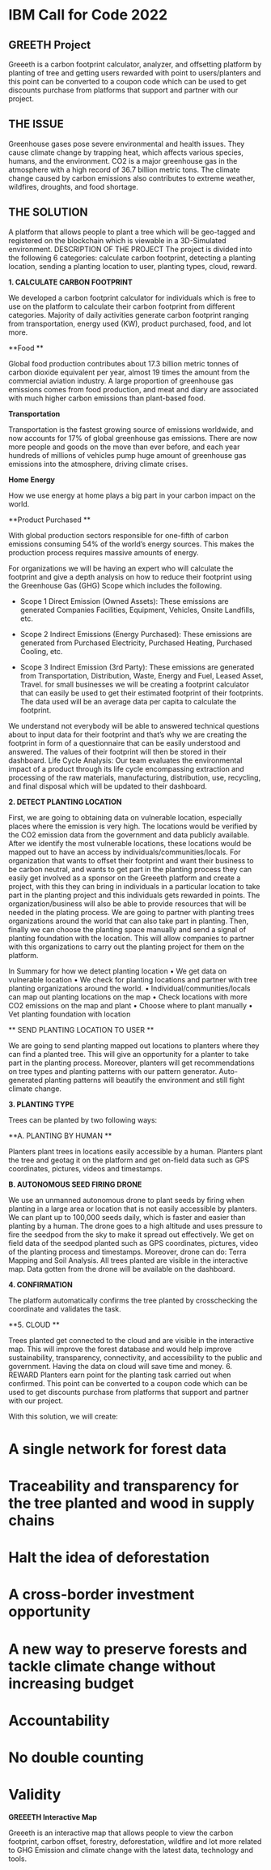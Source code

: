 # IBM Call for Code 2022

## GREETH Project

Greeeth is a carbon footprint calculator, analyzer, and offsetting platform by planting of tree and getting users rewarded with point to users/planters and this point can be converted to a coupon code which can be used to get discounts purchase from platforms that support and partner with our project. 

## THE ISSUE

Greenhouse gases pose severe environmental and health issues. They cause climate change by trapping heat, which affects various species, humans, and the environment. CO2 is a major greenhouse gas in the atmosphere with a high record of 36.7 billion metric tons. The climate change caused by carbon emissions also contributes to extreme weather, wildfires, droughts, and food shortage.

## THE SOLUTION

A platform that allows people to plant a tree which will be geo-tagged and registered on the blockchain which is viewable in a 3D-Simulated environment.
DESCRIPTION OF THE PROJECT
The project is divided into the following 6 categories: calculate carbon footprint, detecting a planting location, sending a planting location to user, planting types, cloud, reward.

**1.	CALCULATE CARBON FOOTPRINT**

We developed a carbon footprint calculator for individuals which is free to use on the platform to calculate their carbon footprint from different categories. Majority of daily activities generate carbon footprint ranging from transportation, energy used (KW), product purchased, food, and lot more. 

**Food **

Global food production contributes about 17.3 billion metric tonnes of carbon dioxide equivalent per year, almost 19 times the amount from the commercial aviation industry. A large proportion of greenhouse gas emissions comes from food production, and meat and diary are associated with much higher carbon emissions than plant-based food.

**Transportation**

Transportation is the fastest growing source of emissions worldwide, and now accounts for 17% of global greenhouse gas emissions. There are now more people and goods on the move than ever before, and each year hundreds of millions of vehicles pump huge amount of greenhouse gas emissions into the atmosphere, driving climate crises. 

**Home Energy**

How we use energy at home plays a big part in your carbon impact on the world.

**Product Purchased **

With global production sectors responsible for one-fifth of carbon emissions consuming 54% of the world’s energy sources. This makes the production process requires massive amounts of energy. 

For organizations we will be having an expert who will calculate the footprint and give a depth analysis on how to reduce their footprint using the Greenhouse Gas (GHG) Scope which includes the following.

*	Scope 1 Direct Emission (Owned Assets): These emissions are generated Companies Facilities, Equipment, Vehicles, Onsite Landfills, etc.

*	Scope 2 Indirect Emissions (Energy Purchased): These emissions are generated from Purchased Electricity, Purchased Heating, Purchased Cooling, etc.

*	Scope 3 Indirect Emission (3rd Party): These emissions are generated from Transportation, Distribution, Waste, Energy and Fuel, Leased Asset, Travel.
for small businesses we will be creating a footprint calculator that can easily be used to get their estimated footprint of their footprints. The data used will be an average data per capita to calculate the footprint. 

We understand not everybody will be able to answered technical questions about  to input data for their footprint and that’s why we are creating the footprint in form of a questionnaire that can be easily understood and answered. The values of their footprint will then be stored in their dashboard. 
Life Cycle Analysis: Our team evaluates the environmental impact of a product through its life cycle encompassing extraction and processing of the raw materials, manufacturing, distribution, use, recycling, and final disposal which will be updated to their dashboard.

**2.	 DETECT PLANTING LOCATION**

First, we are going to obtaining data on vulnerable location, especially places where the emission is very high. The locations would be verified by the CO2 emission data from the government and data publicly available. After we identify the most vulnerable locations, these locations would be mapped out to have an access by individuals/communities/locals. 
For organization that wants to offset their footprint and want their business to be carbon neutral, and wants to get part in the planting process they can easily get involved as a sponsor  on the Greeeth platform and create a project, with this they can bring in individuals in a particular location to take part in the planting project and this individuals gets rewarded in points. The organization/business will also be able to provide resources that will be needed in the plating process. 
We are going to partner with planting trees organizations around the world that can also take part in planting. Then, finally we can choose the planting space manually and send a signal of planting foundation with the location. This will allow companies to partner with this organizations to carry out the planting project for them on the platform. 

In Summary for how we detect planting location
•	We get data on vulnerable location
•	We check for planting locations and partner with tree planting organizations around the world.
•	Individual/communities/locals can map out planting locations on the map
•	Check locations with more CO2 emissions on the map and plant
•	Choose where to plant manually 
•	Vet planting foundation with location

**	SEND PLANTING LOCATION TO USER **

We are going to send planting mapped out locations to planters where they can find a planted tree. This will give an opportunity for a planter to take part in the planting process. Moreover, planters will get recommendations on tree types and planting patterns with our pattern generator. Auto-generated planting patterns will beautify the environment and still fight climate change.

**3.	PLANTING TYPE**

Trees can be planted by two following ways: 

**A.	PLANTING BY HUMAN **

Planters plant trees in locations easily accessible by a human. Planters plant the tree and geotag it on the platform and get on-field data such as GPS coordinates, pictures, videos and timestamps.  

**B.	AUTONOMOUS SEED FIRING DRONE**

We use an unmanned autonomous drone to plant seeds by firing when planting in a large area or location that is not easily accessible by planters.
We can plant up to 100,000 seeds daily, which is faster and easier than planting by a human. 
The drone goes to a high altitude and uses pressure to fire the seedpod from the sky to make it spread out effectively.  We get on field data of the seedpod planted such as GPS coordinates, pictures, video of the planting process and timestamps. Moreover, drone can do: Terra Mapping and Soil Analysis. All trees planted are visible in the interactive map.
Data gotten from the drone will be available on the dashboard. 

**4.	CONFIRMATION**

The platform automatically confirms the tree planted by crosschecking the coordinate and validates the task. 

**5.	CLOUD **

Trees planted get connected to the cloud and are visible in the interactive map. This will improve the forest database and would help improve sustainability, transparency, connectivity, and accessibility to the public and government. Having the data on cloud will save time and money. 
 6. REWARD
Planters earn point for the planting task carried out when confirmed. This point can be converted to a coupon code which can be used to get discounts purchase from platforms that support and partner with our project. 

With this solution, we will create:

#	A single network for forest data
#	Traceability and transparency for the tree planted and wood in supply chains
#	Halt the idea of deforestation 
#	A cross-border investment opportunity 
#	A new way to preserve forests and tackle climate change without increasing budget 
#	Accountability 
#	No double counting 
#	Validity 

**GREEETH Interactive Map**

Greeeth is an interactive map that allows people to view the carbon footprint, carbon offset, forestry, deforestation, wildfire and lot more related to GHG Emission and climate change with the latest data, technology and tools.

